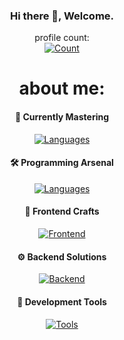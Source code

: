 
<!--
<h1 align="center">

![](https://komarev.com/ghpvc/?username=akhbar&color=brightgreen)

</h1>
**akhbar/akhbar** is a ✨ _special_ ✨ repository because its `README.md` (this file) appears on your GitHub profile.

Here are some ideas to get you started:

- 🔭 I’m currently working on ...
- 🌱 I’m currently learning ...
- 👯 I’m looking to collaborate on ...
- 🤔 I’m looking for help with ...
- 💬 Ask me about ...
- 📫 How to reach me: ...
- 😄 Pronouns: ...
- ⚡ Fun fact: ...
-->

<div align="center">

  
### Hi there 👋, Welcome. 
profile count:  
[![Count](https://profile-counter.glitch.me/akhbar-github/count.svg)](https://glitch.me)
# about me:
  
#### 🌱 Currently Mastering
[![Languages](https://skillicons.dev/icons?i=nodejs,react,mongodb,tailwind,next)](https://skillicons.dev)

#### 🛠️ Programming Arsenal
[![Languages](https://skillicons.dev/icons?i=js,ts,py)](https://skillicons.dev)

#### 🎨 Frontend Crafts
[![Frontend](https://skillicons.dev/icons?i=js,react,next,threejs,vercel,vite,tailwind,bootstrap)](https://skillicons.dev)

#### ⚙️ Backend Solutions
[![Backend](https://skillicons.dev/icons?i=postgres,supabase,mysql,nodejs,express,mongodb,firebase)](https://skillicons.dev)

#### 🔧 Development Tools
[![Tools](https://skillicons.dev/icons?i=git,github,vscode,figma)](https://skillicons.dev)
</div>
